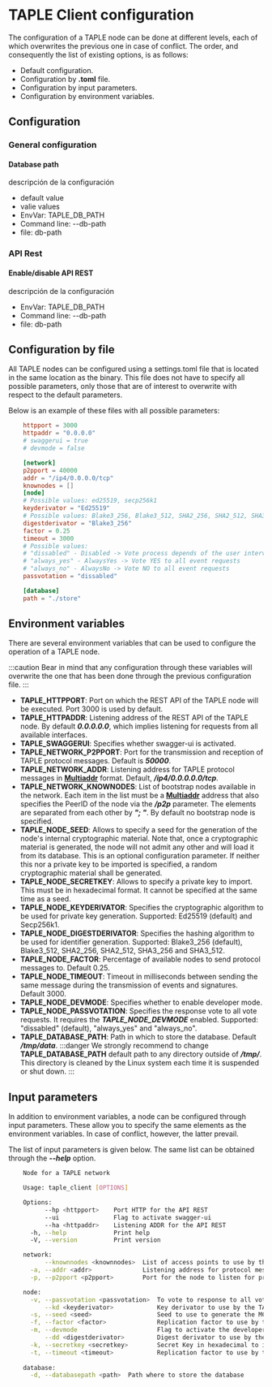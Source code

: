 # TAPLE Client configuration

The configuration of a TAPLE node can be done at different levels, each of which overwrites the previous one in case of conflict. The order, and consequently the list of existing options, is as follows:

- Default configuration.
- Configuration by **.toml** file.
- Configuration by input parameters.
- Configuration by environment variables.

## Configuration

### General configuration

#### Database path

descripción de la configuración

- default value
- valie values
- EnvVar: TAPLE_DB_PATH
- Command line: --db-path
- file: db-path

### API Rest

#### Enable/disable API REST

descripción de la configuración

- EnvVar: TAPLE_DB_PATH
- Command line: --db-path
- file: db-path
## Configuration by file

All TAPLE nodes can be configured using a settings.toml file that is located in the same location as the binary. This file does not have to specify all possible parameters, only those that are of interest to overwrite with respect to the default parameters.

Below is an example of these files with all possible parameters:

```toml
    httpport = 3000
    httpaddr = "0.0.0.0"
    # swaggerui = true
    # devmode = false

    [network]
    p2pport = 40000
    addr = "/ip4/0.0.0.0/tcp"
    knownodes = []
    [node]
    # Possible values: ed25519, secp256k1
    keyderivator = "Ed25519"
    # Possible values: Blake3_256, Blake3_512, SHA2_256, SHA2_512, SHA3_256, SHA3_512
    digestderivator = "Blake3_256"
    factor = 0.25
    timeout = 3000
    # Possible values:
    # "dissabled" - Disabled -> Vote process depends of the user intervention
    # "always_yes" - AlwaysYes -> Vote YES to all event requests
    # "always_no" - AlwaysNo -> Vote NO to all event requests
    passvotation = "dissabled"

    [database]
    path = "./store"
```
## Environment variables

There are several environment variables that can be used to configure the operation of a TAPLE node. 

:::caution
Bear in mind that any configuration through these variables will overwrite the one that has been done through the previous configuration file.
:::

- **TAPLE_HTTPPORT**: Port on which the REST API of the TAPLE node will be executed. Port 3000 is used by default.
- **TAPLE_HTTPADDR**: Listening address of the REST API of the TAPLE node. By default ***0.0.0.0.0***, which implies listening for requests from all available interfaces.
- **TAPLE_SWAGGERUI**: Specifies whether swagger-ui is activated.
- **TAPLE_NETWORK_P2PPORT**: Port for the transmission and reception of TAPLE protocol messages. Default is ***50000***.
- **TAPLE_NETWORK_ADDR**: Listening address for TAPLE protocol messages in **[Multiaddr](../discover/glossary.md#multiaddr)** format. Default, ***/ip4/0.0.0.0.0/tcp***.
- **TAPLE_NETWORK_KNOWNODES**: List of bootstrap nodes available in the network. Each item in the list must be a **[Multiaddr](../discover/glossary.md#multiaddr)** address that also specifies the PeerID of the node via the ***/p2p*** parameter. The elements are separated from each other by ***"; "***. By default no bootstrap node is specified.
- **TAPLE_NODE_SEED**: Allows to specify a seed for the generation of the node's internal cryptographic material. Note that, once a cryptographic material is generated, the node will not admit any other and will load it from its database. This is an optional configuration parameter. If neither this nor a private key to be imported is specified, a random cryptographic material shall be generated.
- **TAPLE_NODE_SECRETKEY**: Allows to specify a private key to import. This must be in hexadecimal format. It cannot be specified at the same time as a seed.
- **TAPLE_NODE_KEYDERIVATOR**: Specifies the cryptographic algorithm to be used for private key generation. Supported: Ed25519 (default) and Secp256k1.
- **TAPLE_NODE_DIGESTDERIVATOR**: Specifies the hashing algorithm to be used for identifier generation. Supported: Blake3_256 (default), Blake3_512, SHA2_256, SHA2_512, SHA3_256 and SHA3_512.
- **TAPLE_NODE_FACTOR**: Percentage of available nodes to send protocol messages to. Default 0.25.
- **TAPLE_NODE_TIMEOUT**: Timeout in milliseconds between sending the same message during the transmission of events and signatures. Default 3000.
- **TAPLE_NODE_DEVMODE**: Specifies whether to enable developer mode.
- **TAPLE_NODE_PASSVOTATION**: Specifies the response vote to all vote requests. It requires the ***TAPLE_NODE_DEVMODE*** enabled. Supported:  "dissabled" (default), "always_yes" and "always_no".
- **TAPLE_DATABASE_PATH**: Path in which to store the database. Default ***/tmp/data***.
:::danger
We strongly recommend to change **TAPLE_DATABASE_PATH** default path to any directory outside of ***/tmp/***. This directory is cleaned by the Linux system each time it is suspended or shut down.
:::

## Input parameters

In addition to environment variables, a node can be configured through input parameters. These allow you to specify the same elements as the environment variables. In case of conflict, however, the latter prevail.

The list of input parameters is given below. The same list can be obtained through the ***--help*** option.

```sh
    Node for a TAPLE network 

    Usage: taple_client [OPTIONS] 

    Options:
          --hp <httpport>    Port HTTP for the API REST
          --ui               Flag to activate swagger-ui
          --ha <httpaddr>    Listening ADDR for the API REST
      -h, --help             Print help
      -V, --version          Print version

    network:
          --knownnodes <knownnodes>  List of access points to use by the node. Each element is separated by ';'
      -a, --addr <addr>              Listening address for protocol messages
      -p, --p2pport <p2pport>        Port for the node to listen for protocol messages 

    node:
      -v, --passvotation <passvotation>  To vote to response to all vote request. It requires the dev mode enabled [possible values: dissabled, always_yes, always_no]
          --kd <keyderivator>            Key derivator to use by the TAPLE [possible values: ed25519, secp256k1]
      -s, --seed <seed>                  Seed to use to generate the MC
      -f, --factor <factor>              Replication factor to use by the node
      -m, --devmode                      Flag to activate the developer mode
          --dd <digestderivator>         Digest derivator to use by the TAPLE [possible values: Blake3_256, Blake3_512, SHA2_256, SHA2_512, SHA3_256, SHA3_512]
      -k, --secretkey <secretkey>        Secret Key in hexadecimal to import into the node
      -t, --timeout <timeout>            Replication factor to use by the node 
    
    database:
      -d, --databasepath <path>  Path where to store the database
```
